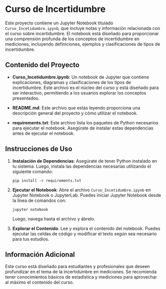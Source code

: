 # Curso de Incertidumbre

Este proyecto contiene un Jupyter Notebook titulado `Curso_Incetidumbre.ipynb`, que incluye notas y información relacionada con el curso sobre incertidumbre. El notebook está diseñado para proporcionar una comprensión profunda de los conceptos de incertidumbre en mediciones, incluyendo definiciones, ejemplos y clasificaciones de tipos de incertidumbre.

## Contenido del Proyecto

- **Curso_Incetidumbre.ipynb**: Un notebook de Jupyter que contiene explicaciones, diagramas y clasificaciones de los tipos de incertidumbre. Este archivo es el núcleo del curso y está diseñado para ser interactivo, permitiendo a los usuarios explorar los conceptos presentados.

- **README.md**: Este archivo que estás leyendo proporciona una descripción general del proyecto y cómo utilizar el notebook.

- **requirements.txt**: Este archivo lista los paquetes de Python necesarios para ejecutar el notebook. Asegúrate de instalar estas dependencias antes de ejecutar el notebook.

## Instrucciones de Uso

1. **Instalación de Dependencias**: Asegúrate de tener Python instalado en tu sistema. Luego, instala las dependencias necesarias utilizando el siguiente comando:

   ```
   pip install -r requirements.txt
   ```

2. **Ejecutar el Notebook**: Abre el archivo `Curso_Incetidumbre.ipynb` en Jupyter Notebook o JupyterLab. Puedes iniciar Jupyter Notebook desde la línea de comandos con:

   ```
   jupyter notebook
   ```

   Luego, navega hasta el archivo y ábrelo.

3. **Explorar el Contenido**: Lee y explora el contenido del notebook. Puedes ejecutar las celdas de código y modificar el texto según sea necesario para tus estudios.

## Información Adicional

Este curso está diseñado para estudiantes y profesionales que deseen profundizar en el tema de la incertidumbre en mediciones. Se recomienda tener conocimientos básicos de estadística y mediciones para aprovechar al máximo el contenido del curso.